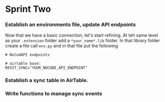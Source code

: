 # Sprint Two

### Establish an environments file, update API endpoints
Now that we have a basic connection, let's start refining. At teh same level as your ```.extension``` folder add a ```*your_name*.lib``` folder. In that library folder create a file call ```env.py``` and in that file put the following
```
# NoCodAPI endpoints

# airtable base:
REVIT_SYNC="YOUR_NOCODE_API_ENDPOINT"
```


### Establish a sync table in AirTable.

### Write functions to manage sync events